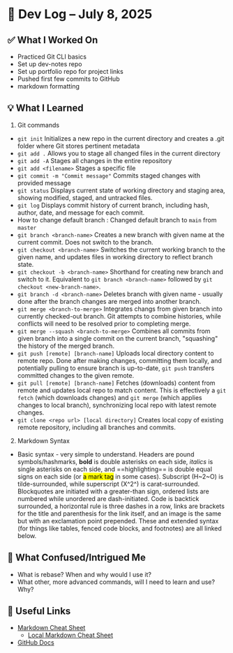 # 🧠 Dev Log – July 8, 2025

## ✅ What I Worked On
- Practiced Git CLI basics
- Set up dev-notes repo
- Set up portfolio repo for project links
- Pushed first few commits to GitHub
- markdown formatting

## 💡 What I Learned
1. Git commands
- `git init` Initializes a new repo in the current directory and creates a .git folder where Git stores pertinent metadata
- `git add .` Allows you to stage all changed files in the current directory
- `git add -A` Stages all changes in the entire repository
- `git add <filename>` Stages a specific file
- `git commit -m "Commit message"` Commits staged changes with provided message
- `git status` Displays current state of working directory and staging area, showing modified, staged, and untracked files.
- `git log` Displays commit history of current branch, including hash, author, date, and message for each commit.
- How to change default branch
: Changed default branch to `main` from `master`
- `git branch <branch-name>` Creates a new branch with given name at the current commit. Does not switch to the branch.
- `git checkout <branch-name>` Switches the current working branch to the given name, and updates files in working directory to reflect branch state.
- `git checkout -b <branch-name>` Shorthand for creating new branch and switch to it. Equivalent to `git branch <branch-name>` followed by `git checkout <new-branch-name>`.
- `git branch -d <branch-name>` Deletes branch with given name - usually done after the branch changes are merged into another branch.
- `git merge <branch-to-merge>` Integrates changs from given branch into currently checked-out branch. Git attempts to combine histories, while conflicts will need to be resolved prior to completing merge.
- `git merge --squash <branch-to-merge>` Combines all commits from given branch into a single commit on the current branch, "squashing" the history of the merged branch.
- `git push [remote] [branch-name]` Uploads local directory content to remote repo. Done after making changes, committing them locally, and potentially pulling to ensure branch is up-to-date, `git push` transfers committed changes to the given remote.
- `git pull [remote] [branch-name]` Fetches (downloads) content from remote and updates local repo to match content. This is effectively a `git fetch` (which downloads changes) and `git merge` (which applies changes to local branch), synchronizing local repo with latest remote changes.
- `git clone <repo url> [local directory]` Creates local copy of existing remote repository, including all branches and commits.

2. Markdown Syntax
- Basic syntax - very simple to understand. Headers are pound symbols/hashmarks, **bold** is double asterisks on each side, *italics* is single asterisks on each side, and ==highlighting== is double equal signs on each side (or <mark>a mark tag</mark> in some cases). Subscript (H~2~O) is tilde-surrounded, while superscript (X^2^) is carat-surrounded. Blockquotes are initiated with a greater-than sign, ordered lists are numbered while unordered are dash-initiated. Code is backtick surrounded, a horizontal rule is three dashes in a row, links are brackets for the title and parenthesis for the link itself, and an image is the same but with an exclamation point prepended. These and extended syntax (for things like tables, fenced code blocks, and footnotes) are all linked below.

## 🚧 What Confused/Intrigued Me
- What is rebase? When and why would I use it?
- What other, more advanced commands, will I need to learn and use? Why? 

## 🔗 Useful Links
- [Markdown Cheat Sheet](https://www.markdownguide.org/cheat-sheet/)
  - [Local Markdown Cheat Sheet](markdown-cheat-sheet.md)
- [GitHub Docs](https://docs.github.com/en)
